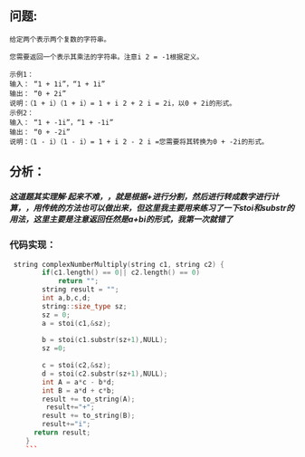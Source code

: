 ## 问题:
```
给定两个表示两个复数的字符串。

您需要返回一个表示其乘法的字符串。注意i 2 = -1根据定义。

示例1： 
输入： “1 + 1i”，“1 + 1i” 
输出： “0 + 2i” 
说明：（1 + i）（1 + i）= 1 + i 2 + 2 i = 2i，以0 + 2i的形式。 
示例2： 
输入： “1 + -1i”，“1 + -1i” 
输出： “0 + -2i” 
说明：（1 - i）（1 - i）= 1 + i 2 - 2 i =您需要将其转换为0 + -2i的形式。
```
## 分析：
##### 这道题其实理解·起来不难，，就是根据+进行分割，然后进行转成数字进行计算，，用传统的方法也可以做出来，但这里我主要用来练习了一下stoi和substr的用法，这里主要是注意返回任然是a+bi的形式，我第一次就错了


### 代码实现：

```cpp
 string complexNumberMultiply(string c1, string c2) {
        if(c1.length() == 0|| c2.length() == 0)
            return "";
        string result = "";
        int a,b,c,d;
        string::size_type sz;
        sz = 0;
        a = stoi(c1,&sz);
        
        b = stoi(c1.substr(sz+1),NULL);
        sz =0;
        
        c = stoi(c2,&sz);
        d = stoi(c2.substr(sz+1),NULL);
        int A = a*c - b*d;
        int B = a*d + c*b;
        result += to_string(A);
         result+="+";
        result += to_string(B);  
        result+="i";
      return result;  
    }
    ```
